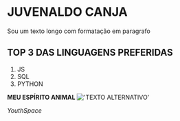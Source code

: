 # JUVENALDO CANJA

Sou um texto longo com formatação em paragrafo

## TOP 3 DAS LINGUAGENS PREFERIDAS
1. JS
2. SQL 
3. PYTHON


**MEU ESPÍRITO ANIMAL**
!['TEXTO ALTERNATIVO'](https://th.bing.com/th/id/OIP.9UleHu0kNHV_aoyjBbg15gAAAA?w=165&h=180&c=7&r=0&o=5&pid=1.7)

*YouthSpace*